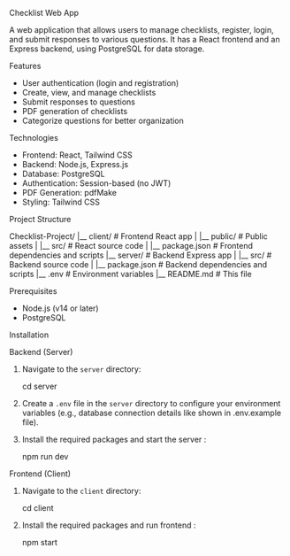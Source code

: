 Checklist Web App

A web application that allows users to manage checklists, register, login, and submit responses to various questions. It has a React frontend and an Express backend, using PostgreSQL for data storage.

Features

- User authentication (login and registration)
- Create, view, and manage checklists
- Submit responses to questions
- PDF generation of checklists
- Categorize questions for better organization

Technologies

- Frontend: React, Tailwind CSS
- Backend: Node.js, Express.js
- Database: PostgreSQL
- Authentication: Session-based (no JWT)
- PDF Generation: pdfMake
- Styling: Tailwind CSS

Project Structure

Checklist-Project/
|__ client/                  # Frontend React app
|   |__ public/              # Public assets
|   |__ src/                 # React source code
|   |__ package.json         # Frontend dependencies and scripts
|__ server/                  # Backend Express app
|   |__ src/                 # Backend source code
|   |__ package.json         # Backend dependencies and scripts
|__ .env                     # Environment variables
|__ README.md                # This file

Prerequisites

- Node.js (v14 or later)
- PostgreSQL

Installation

Backend (Server)

1. Navigate to the `server` directory:

    cd server

2. Create a `.env` file in the `server` directory to configure your environment variables (e.g., database connection details like shown in .env.example file).
   
3. Install the required packages and start the server :

    npm run dev

Frontend (Client)

1. Navigate to the `client` directory:

    cd client

2. Install the required packages and run frontend :

    npm start
